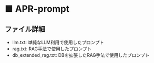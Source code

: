 # ■ APR-prompt
## ファイル詳細
- llm.txt: 単純なLLM利用で使用したプロンプト
- rag.txt: RAG手法で使用したプロンプト
- db_extended_rag.txt: DBを拡張したRAG手法で使用したプロンプト
